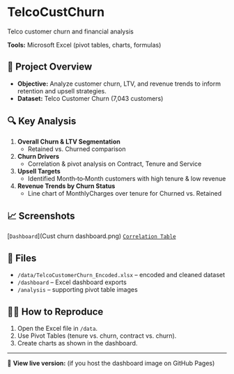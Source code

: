 # TelcoCustChurn
Telco customer churn and financial analysis

**Tools:** Microsoft Excel (pivot tables, charts, formulas)

## 🚀 Project Overview
- **Objective:** Analyze customer churn, LTV, and revenue trends to inform retention and upsell strategies.
- **Dataset:** Telco Customer Churn (7,043 customers)

## 🔍 Key Analysis
1. **Overall Churn & LTV Segmentation**  
   - Retained vs. Churned comparison  
2. **Churn Drivers**  
   - Correlation & pivot analysis on Contract, Tenure and Service
3. **Upsell Targets**  
   - Identified Month‑to‑Month customers with high tenure & low revenue  
4. **Revenue Trends by Churn Status**  
   - Line chart of MonthlyCharges over tenure for Churned vs. Retained

## 📈 Screenshots
[`Dashboard`](Cust churn dashboard.png)
[`Correlation Table`](ServiceCorrelation.png)

## 📂 Files
- `/data/TelcoCustomerChurn_Encoded.xlsx` – encoded and cleaned dataset  
- `/dashboard` – Excel dashboard exports  
- `/analysis` – supporting pivot table images

## 👩‍💻 How to Reproduce
1. Open the Excel file in `/data`.  
2. Use Pivot Tables (tenure vs. churn, contract vs. churn).  
3. Create charts as shown in the dashboard.

---

🔗 **View live version:** (if you host the dashboard image on GitHub Pages)
